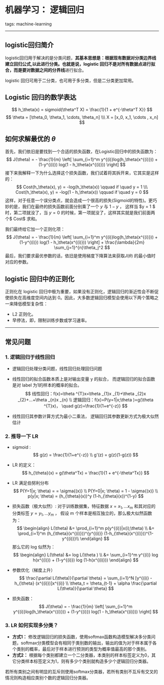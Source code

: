 # 机器学习： 逻辑回归

tags: machine-learning

---

## logistic回归简介

logistic回归用于解决的是分类问题，**其基本思想是：根据现有数据对分类边界线建立回归公式,以此进行分类。**也就是说，logistic 回归不是对所有数据点进行拟合，而是要对**数据之间的分界线**进行拟合。

logistic 回归可用于二分类，也可用于多分类，但是二分类更加常用。


## Logistic 回归的数学表达

$$
h_\theta(x) = sigmoid(\theta^T X)  = \frac{1}{1 + e^{-\theta^T X}}
$$
$$
\theta = [\theta_0, \theta_1, \cdots, \theta_n]   \\\
X  = [x_0, x_1, \cdots , x_n]
$$

##  如何求解最优的 $\theta$

首先，我们依旧是要找到一个合适的损失函数，在Logistic回归中的损失函数为：
$$
J(\theta) =    - \frac{1}{m}   \left[  \sum_{i=1}^m y^{(i)}log(h_\theta(x^{(i)}))   + (1-y^{(i)}) log(1 - h_\theta(x^{(i)}))             \right]
$$
接下来我解释一下为什么选择这个损失函数，我们试着将其拆开来，它其实是这样的：
$$
Cost(h_\theta(x), y)  =     -log(h_\theta(x))   \qquad   if \quad  y = 1   \\\
Cost(h_\theta(x), y)  =     -log(1 - h_\theta(x))   \qquad   if \quad  y = 0
$$
这样，对于任意一个误分类点，就会造成一个很高的损失(Sigmoid的特性)。更巧妙的是，我们在最终的损失函数前面分别乘了一个  $y$ 与 $1-y$  ， 这样当 $y = 1 $ 时，第二项就没了，当 $y=0$ 的时候，第一项就没了，这样其实就是我们前面两个$ Cost$ 求和。

我们最终给它加一个正则化项：
$$
J(\theta) =    - \frac{1}{m}   \left[  \sum_{i=1}^m y^{(i)}log(h_\theta(x^{(i)}))   + (1-y^{(i)}) log(1 - h_\theta(x^{(i)}))             \right] + \frac{\lambda}{2m} \sum_{j=1}^{n}\theta_j^2
$$
最后，我们要求最优参数的话，依旧是使用梯度下降算法来获取$J(\theta)$ 的最小值时对应的参数。

## logistic 回归中的正则化

正则化在 logistic 回归中极为重要，如果没有正则化，逻辑回归的渐近性会不断促使损失在高维度空间内达到 0。因此，大多数逻辑回归模型会使用以下两个策略之一来降低模型复杂性：

- L2 正则化。
- 早停法，即，限制训练步数或学习速率。

---

## 常见问题

### 1. 逻辑回归于线性回归

- 逻辑回归处理分类问题，线性回归处理回归问题

- 线性回归的拟合函数本质上是对输出变量 y 的拟合， 而逻辑回归的拟合函数是对 label 为1的样本的概率的拟合。
  $$
  线性回归：f(x)=\theta ^{T}x=\theta _{1}x _{1}+\theta _{2}x _{2}+...+\theta _{n}x _{n} \\
  逻辑回归：f(x)=P(y=1|x;\theta )=g(\theta ^{T}x)， \quad g(z)=\frac{1}{1+e^{-z}}
  $$

- 线性回归其参数计算方式为最小二乘法， 逻辑回归其参数更新方式为极大似然估计

### 2. 推导一下 LR



- sigmoid :
  $$
  g(z) = \frac{1}{1+e^{-z}} \\
  g'(z) = g(z)(1-g(z))
  $$

- LR 的定义：
  $$
  h_{\theta}(x) = g(\theta^Tx) = \frac{1}{1 + e^{-\theta^Tx}}
  $$

- LR 满足伯努利分布
  $$
  P(Y=1|x; \theta) = = \sigma{(x)} \\
  P(Y=0|x; \theta)  = 1 - \sigma{(x)} \\
  p(y|x; \theta) = (h_{\theta}(x))^y (1-h_{\theta}(x))^{1-y}
  $$

- 损失函数（极大似然）:  对于训练数据集，特征数据 $x={x_1, ...x_m}$ 和其对应的分类标签 $y = {y_1,...y_m}$ ， 假设 m 个样本是相互独立的，那么极大似然函数为： 
  $$
  \begin{align}
  L(\theta) &= \prod_{i=1}^m p(y^{(i)}|x(i);\theta) \\ 
  &= \prod_{i=1}^m  (h_{\theta}(x^{(i)}))^{y^{(i)}} (1-h_{\theta}(x^{(i)}))^{1-y^{(i)}}\\
  \end{align}
  $$
  那么它的 log 似然为：
  $$
  \begin{align}
  L(\theta) &= log L(\theta ) \\
  &= \sum_{i=1}^m y^{(i)} log h(x^{(i)}) + (1-y^{(i)}) log (1-h(x^{(i)}))
  \end{align}
  $$

- 参数优化（梯度上升）
  $$
  \frac{\partial L(\theta)}{\partial \theta} = \sum_{i=1}^N [y^{(i)} - h_{\theta} (x^{(i)})]x^{(i)} \\
  \theta_t = \theta_{t-1} + \alpha \frac{\partial L(\theta)}{\partial \theta}
  $$


- 损失函数：
  $$
  J(\theta) = - \frac{1}{m}   \left[  \sum_{i=1}^m y^{(i)}log(h_\theta(x^{(i)}))   + (1-y^{(i)}) log(1 - h_\theta(x^{(i)}))             \right]
  $$


### 3. LR 如何实现多分类？

- **方式1：** 修改逻辑回归的损失函数，使用softmax函数构造模型解决多分类问题，softmax分类模型会有相同于类别数的输出，输出的值为对于样本属于各个类别的概率，最后对于样本进行预测的类型为概率值最高的那个类别。
- **方式2：** 根据每个类别都建立一个二分类器，本类别的样本标签定义为0，其它分类样本标签定义为1，则有多少个类别就构造多少个逻辑回归分类器。

若所有类别之间有明显的互斥则使用softmax分类器，若所有类别不互斥有交叉的情况则构造相应类别个数的逻辑回归分类器。

